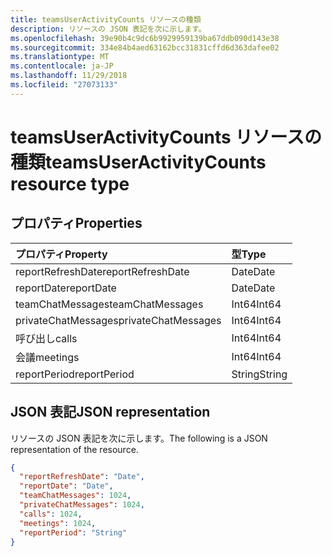```yaml
---
title: teamsUserActivityCounts リソースの種類
description: リソースの JSON 表記を次に示します。
ms.openlocfilehash: 39e90b4c9dc6b9929959139ba67ddb090d143e38
ms.sourcegitcommit: 334e84b4aed63162bcc31831cffd6d363dafee02
ms.translationtype: MT
ms.contentlocale: ja-JP
ms.lasthandoff: 11/29/2018
ms.locfileid: "27073133"
---
```

# <a name="teamsuseractivitycounts-resource-type"></a><span data-ttu-id="20a4a-103">teamsUserActivityCounts リソースの種類</span><span class="sxs-lookup"><span data-stu-id="20a4a-103">teamsUserActivityCounts resource type</span></span>

## <a name="properties"></a><span data-ttu-id="20a4a-104">プロパティ</span><span class="sxs-lookup"><span data-stu-id="20a4a-104">Properties</span></span>

| <span data-ttu-id="20a4a-105">プロパティ</span><span class="sxs-lookup"><span data-stu-id="20a4a-105">Property</span></span>            | <span data-ttu-id="20a4a-106">型</span><span class="sxs-lookup"><span data-stu-id="20a4a-106">Type</span></span>   |
| :------------------ | :----- |
| <span data-ttu-id="20a4a-107">reportRefreshDate</span><span class="sxs-lookup"><span data-stu-id="20a4a-107">reportRefreshDate</span></span>   | <span data-ttu-id="20a4a-108">Date</span><span class="sxs-lookup"><span data-stu-id="20a4a-108">Date</span></span>   |
| <span data-ttu-id="20a4a-109">reportDate</span><span class="sxs-lookup"><span data-stu-id="20a4a-109">reportDate</span></span>          | <span data-ttu-id="20a4a-110">Date</span><span class="sxs-lookup"><span data-stu-id="20a4a-110">Date</span></span>   |
| <span data-ttu-id="20a4a-111">teamChatMessages</span><span class="sxs-lookup"><span data-stu-id="20a4a-111">teamChatMessages</span></span>    | <span data-ttu-id="20a4a-112">Int64</span><span class="sxs-lookup"><span data-stu-id="20a4a-112">Int64</span></span>  |
| <span data-ttu-id="20a4a-113">privateChatMessages</span><span class="sxs-lookup"><span data-stu-id="20a4a-113">privateChatMessages</span></span> | <span data-ttu-id="20a4a-114">Int64</span><span class="sxs-lookup"><span data-stu-id="20a4a-114">Int64</span></span>  |
| <span data-ttu-id="20a4a-115">呼び出し</span><span class="sxs-lookup"><span data-stu-id="20a4a-115">calls</span></span>               | <span data-ttu-id="20a4a-116">Int64</span><span class="sxs-lookup"><span data-stu-id="20a4a-116">Int64</span></span>  |
| <span data-ttu-id="20a4a-117">会議</span><span class="sxs-lookup"><span data-stu-id="20a4a-117">meetings</span></span>            | <span data-ttu-id="20a4a-118">Int64</span><span class="sxs-lookup"><span data-stu-id="20a4a-118">Int64</span></span>  |
| <span data-ttu-id="20a4a-119">reportPeriod</span><span class="sxs-lookup"><span data-stu-id="20a4a-119">reportPeriod</span></span>        | <span data-ttu-id="20a4a-120">String</span><span class="sxs-lookup"><span data-stu-id="20a4a-120">String</span></span> |


## <a name="json-representation"></a><span data-ttu-id="20a4a-121">JSON 表記</span><span class="sxs-lookup"><span data-stu-id="20a4a-121">JSON representation</span></span>

<span data-ttu-id="20a4a-122">リソースの JSON 表記を次に示します。</span><span class="sxs-lookup"><span data-stu-id="20a4a-122">The following is a JSON representation of the resource.</span></span>

<!-- {
  "blockType": "resource",
  "@odata.type": "microsoft.graph.teamsUserActivityCounts"
} -->

```json
{
  "reportRefreshDate": "Date", 
  "reportDate": "Date", 
  "teamChatMessages": 1024, 
  "privateChatMessages": 1024, 
  "calls": 1024, 
  "meetings": 1024, 
  "reportPeriod": "String"
}
```
